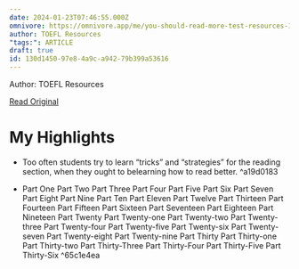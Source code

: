 ```yaml
---
date: 2024-01-23T07:46:55.000Z
omnivore: https://omnivore.app/me/you-should-read-more-test-resources-18d3548f31b
author: TOEFL Resources
"tags:": ARTICLE
draft: true
id: 130d1450-97e8-4a9c-a942-79b399a53616
---
```


Author: TOEFL Resources

[Read Original](https://www.toeflresources.com/blog/you-should-read-more/)

# My Highlights

- Too often students try to learn “tricks” and “strategies” for the reading section, when they ought to belearning how to read better. ^a19d0183

- Part One
Part Two
Part Three
Part Four
Part Five
Part Six
Part Seven
Part Eight
Part Nine
Part Ten
Part Eleven
Part Twelve
Part Thirteen
Part Fourteen
Part Fifteen
Part Sixteen
Part Seventeen
Part Eighteen
Part Nineteen
Part Twenty
Part Twenty-one
Part Twenty-two
Part Twenty-three
Part Twenty-four
Part Twenty-five
Part Twenty-six
Part Twenty-seven
Part Twenty-eight
Part Twenty-nine
Part Thirty
Part Thirty-one
Part Thirty-two
Part Thirty-Three
Part Thirty-Four
Part Thirty-Five
Part Thirty-Six ^65c1e4ea

